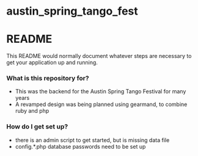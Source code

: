 # austin_spring_tango_fest
# README #

This README would normally document whatever steps are necessary to get your application up and running.

### What is this repository for? ###

* This was the backend for the Austin Spring Tango Festival for many years
* A revamped design was being planned using gearmand, to combine ruby and php

### How do I get set up? ###

* there is an admin script to get started, but is missing data file
* config.*.php database passwords need to be set up

